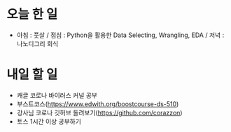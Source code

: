 # 오늘 한 일
* 아침 : 풋살 / 점심 : Python을 활용한 Data Selecting, Wrangling, EDA / 저녁 : 나노디그리 회식

# 내일 할 일
* 캐글 코로나 바이러스 커널 공부
* 부스트코스(https://www.edwith.org/boostcourse-ds-510)
* 강사님 코로나 깃허브 돌려보기(https://github.com/corazzon)
* 토스 1시간 이상 공부하기
